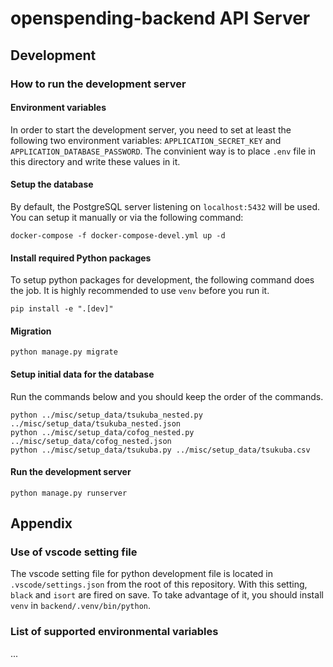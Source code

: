 # openspending-backend API Server

## Development

### How to run the development server

#### Environment variables

In order to start the development server, you need to set at least the following two environment variables: `APPLICATION_SECRET_KEY` and `APPLICATION_DATABASE_PASSWORD`.
The convinient way is to place `.env` file in this directory and write these values in it.

#### Setup the database

By default, the PostgreSQL server listening on `localhost:5432` will be used.
You can setup it manually or via the following command:

```
docker-compose -f docker-compose-devel.yml up -d
```

#### Install required Python packages

To setup python packages for development, the following command does the job.
It is highly recommended to use `venv` before you run it.

```
pip install -e ".[dev]"
```

#### Migration

```
python manage.py migrate
```

#### Setup initial data for the database

Run the commands below and you should keep the order of the commands.

```
python ../misc/setup_data/tsukuba_nested.py ../misc/setup_data/tsukuba_nested.json
python ../misc/setup_data/cofog_nested.py ../misc/setup_data/cofog_nested.json
python ../misc/setup_data/tsukuba.py ../misc/setup_data/tsukuba.csv

```

#### Run the development server

```
python manage.py runserver
```

## Appendix

### Use of vscode setting file

The vscode setting file for python development file is located in `.vscode/settings.json` from the root of this repository.
With this setting, `black` and `isort` are fired on save.
To take advantage of it, you should install `venv` in `backend/.venv/bin/python`.

### List of supported environmental variables

...
